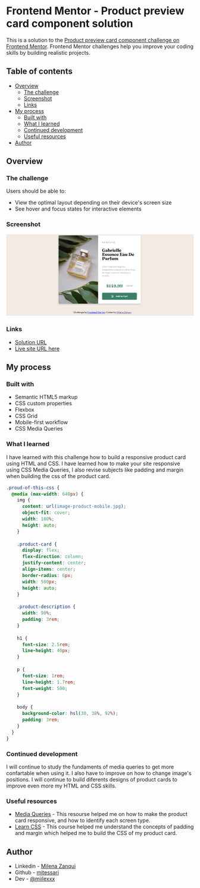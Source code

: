 # Frontend Mentor - Product preview card component solution

This is a solution to the [Product preview card component challenge on Frontend Mentor](https://www.frontendmentor.io/challenges/product-preview-card-component-GO7UmttRfa). Frontend Mentor challenges help you improve your coding skills by building realistic projects.

## Table of contents

- [Overview](#overview)
  - [The challenge](#the-challenge)
  - [Screenshot](#screenshot)
  - [Links](#links)
- [My process](#my-process)
  - [Built with](#built-with)
  - [What I learned](#what-i-learned)
  - [Continued development](#continued-development)
  - [Useful resources](#useful-resources)
- [Author](#author)

## Overview

### The challenge

Users should be able to:

- View the optimal layout depending on their device's screen size
- See hover and focus states for interactive elements

### Screenshot

![](./images/Screenshot%202023-09-03%20182058.png)

### Links

- [Solution URL](https://github.com/mitessari/ProductCard)
- [Live site URL here](https://mitessari.github.io/ProductCard/)

## My process

### Built with

- Semantic HTML5 markup
- CSS custom properties
- Flexbox
- CSS Grid
- Mobile-first workflow
- CSS Media Queries

### What I learned

I have learned with this challenge how to build a responsive product card using HTML and CSS. I have learned how to make your site responsive using CSS Media Queries, I also revise subjects like padding and margin when building the css of the product card.

```css
.proud-of-this-css {
  @media (max-width: 640px) {
    img {
      content: url(image-product-mobile.jpg);
      object-fit: cover;
      width: 100%;
      height: auto;
    }

    .product-card {
      display: flex;
      flex-direction: column;
      justify-content: center;
      align-items: center;
      border-radius: 6px;
      width: 500px;
      height: auto;
    }

    .product-description {
      width: 90%;
      padding: 3rem;
    }

    h1 {
      font-size: 2.5rem;
      line-height: 40px;
    }

    p {
      font-size: 1rem;
      line-height: 1.7rem;
      font-weight: 500;
    }

    body {
      background-color: hsl(30, 38%, 92%);
      padding: 3rem;
    }
  }
}
```

### Continued development

I will continue to study the fundaments of media queries to get more confartable when using it. I also have to improve on how to change image's positions. I will continue to build diferents designs of product cards to improve even more my HTML and CSS skills.

### Useful resources

- [Media Queries](https://www.w3schools.com/css/css3_mediaqueries.asp) - This resourse helped me on how to make the product card responsive, and how to identify each screen type.
- [Learn CSS](https://www.codecademy.com/enrolled/courses/learn-css) - This course helped me understand the concepts of padding and margin which helped me to build the CSS of my product card.

## Author

- Linkedin - [Milena Zanqui](https://www.linkedin.com/in/milena-zanqui-328b17269/)
- Github - [mitessari](https://github.com/mitessari)
- Dev - [@miilexxx](https://dev.to/miilexxx)
